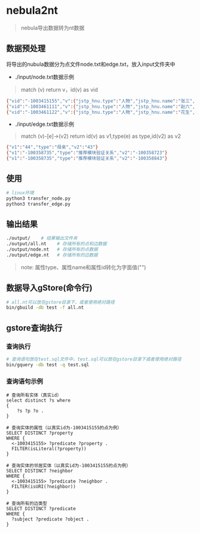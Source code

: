 # nebula2nt

> nebula导出数据转为nt数据

## 数据预处理

将导出的nubula数据分为点文件node.txt和edge.txt，放入input文件夹中

* ./input/node.txt数据示例

> match (v) return v，id(v) as vid 

```bash
{"vid":"-1003415155","v":{"jstp_hnu.type":"人物","jstp_hnu.name":"张三","jstp_hnu.id":"56465"}}
{"vid":"-1003461111","v":{"jstp_hnu.type":"人物","jstp_hnu.name":"赵六","jstp_hnu.id":"56188"}}
{"vid":"-1003461122","v":{"jstp_hnu.type":"人物","jstp_hnu.name":"花生","jstp_hnu.id":"56199"}}
```

* ./input/edge.txt数据示例

> match (v)-[e]->(v2) return id(v) as v1,type(e) as type,id(v2) as v2

```bash
{"v1":"44","type":"母亲","v2":"43"}
{"v1":"-100358735","type":"推荐模块验证关系","v2":"-100358723"}
{"v1":"-100358735","type":"推荐模块验证关系","v2":"-100358843"}
```

## 使用

```bash
# linux环境
python3 transfer_node.py
python3 transfer_edge.py
```

## 输出结果

```bash
./output/    # 结果输出文件夹
./output/all.nt    # 存储所有的点和边数据
./output/node.nt   # 存储所有的点数据
./output/edge.nt   # 存储所有的边数据
```

> note: 属性type、属性name和属性id转化为字面值("")

## 数据导入gStore(命令行)

```bash
# all.nt可以放在gstore目录下，或者使用绝对路径
bin/gbuild -db test -f all.nt
```

## gstore查询执行
### 查询执行
```bash
# 查询语句放在test.sql文件中，test.sql可以放在gstore目录下或者使用绝对路径
bin/gquery -db test -q test.sql
```
### 查询语句示例
```sparql
# 查询所有实体（真实id）
select distinct ?s where 
{ 
	?s ?p ?o . 
}

# 查询实体的属性（以真实id为-1003415155的点为例）
SELECT DISTINCT ?property
WHERE {
  <-1003415155> ?predicate ?property .
  FILTER(isLiteral(?property))
}

# 查询实体的邻居实体（以真实id为-1003415155的点为例）
SELECT DISTINCT ?neighbor
WHERE {
  <-1003415155> ?predicate ?neighbor .
  FILTER(isURI(?neighbor))
}

# 查询所有的边类型
SELECT DISTINCT ?predicate
WHERE {
  ?subject ?predicate ?object .
}
```